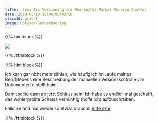 ```yaml
---
title:  Semantic Versioning and Meaningful Manual Version Control
date: 2018-06-13T18:06:05+03:00
classId: grid-2
image: Borwser-SemVerDoc.jpg
---
```



{{% htmlblock %}}

![](/images/Borwser-SemVerDoc.jpg)

{{% /htmlblock %}}

{{% htmlblock %}}

Ich kann gar nicht mehr zählen, wie häufig ich im Laufe meines Berufslebens eine Beschreibung der manuellen Versionskontrolle von Dokumenten erstellt habe.

Damit sollte dann ab jetzt Schluss sein! Ich habe es endlich mal geschafft, das wohlerprobte Schema vernünftig (hoffe ich) aufzuschreiben.

Falls jemand mal wieder so etwas braucht: [Bitte sehr](http://semverdoc.org/). 

{{% /htmlblock %}}
